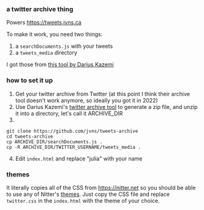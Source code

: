 ### a twitter archive thing

Powers https://tweets.jvns.ca

To make it work, you need two things:

1. a `searchDocuments.js` with your tweets
1. a `tweets_media` directory

I got those from [this tool by Darius Kazemi](https://tinysubversions.com/twitter-archive/make-your-own/)

### how to set it up

1. Get your twitter archive from Twitter (at this point I think their archive tool doesn't work anymore, so ideally you got it in 2022)
2. Use Darius Kazemi's [twitter archive tool](https://tinysubversions.com/twitter-archive/make-your-own/) to generate a zip file, and unzip it into a directory, let's call it ARCHIVE_DIR
3. 
  ```
  git clone https://github.com/jvns/tweets-archive
  cd tweets-archive
  cp ARCHIVE_DIR/searchDocuments.js .
  cp -R ARCHIVE_DIR/TWITTER_USERNAME/tweets_media .
  ```
4. Edit `index.html` and replace "julia" with your name

### themes

It literally copies all of the CSS from https://nitter.net so you should be able to
use any of Nitter's [themes](https://github.com/zedeus/nitter/tree/master/public/css/themes). Just
copy the CSS file and replace `twitter.css` in the `index.html` with the theme
of your choice.

